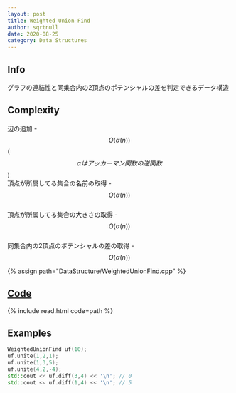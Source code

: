 ```yaml
---
layout: post
title: Weighted Union-Find
author: sqrtnull
date: 2020-08-25
category: Data Structures
---
```


## Info
グラフの連結性と同集合内の2頂点のポテンシャルの差を判定できるデータ構造
## Complexity
辺の追加 - $$O(\alpha(n))$$ ($$\alpha はアッカーマン関数の逆関数$$) \
頂点が所属してる集合の名前の取得 - $$O(\alpha(n))$$ \
頂点が所属してる集合の大きさの取得 - $$O(\alpha(n))$$ \
同集合内の2頂点のポテンシャルの差の取得 - $$O(\alpha(n))$$

{% assign path="DataStructure/WeightedUnionFind.cpp" %}
## [Code](https://raw.githubusercontent.com/sqrtnull/cp-library/master/{{path}})

{% include read.html code=path %}

## Examples

```cpp
WeightedUnionFind uf(10);
uf.unite(1,2,1);
uf.unite(1,3,5);
uf.unite(4,2,-4);
std::cout << uf.diff(3,4) << '\n'; // 0
std::cout << uf.diff(1,4) << '\n'; // 5
```